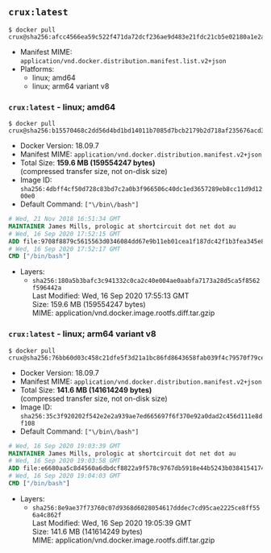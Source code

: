 ## `crux:latest`

```console
$ docker pull crux@sha256:afcc4566ea59c522f471da72dcf236ae9d483e21fdc21cb5e02180a1e2aa790d
```

-	Manifest MIME: `application/vnd.docker.distribution.manifest.list.v2+json`
-	Platforms:
	-	linux; amd64
	-	linux; arm64 variant v8

### `crux:latest` - linux; amd64

```console
$ docker pull crux@sha256:b15570468c2dd56d4bd1bd14011b7085d7bcb2179b2d718af235676acd38ddee
```

-	Docker Version: 18.09.7
-	Manifest MIME: `application/vnd.docker.distribution.manifest.v2+json`
-	Total Size: **159.6 MB (159554247 bytes)**  
	(compressed transfer size, not on-disk size)
-	Image ID: `sha256:4dbff4cf50d728c83bd7c2a0b3f966506c40dc1ed3657289eb8cc11d9d1200e0`
-	Default Command: `["\/bin\/bash"]`

```dockerfile
# Wed, 21 Nov 2018 16:51:34 GMT
MAINTAINER James Mills, prologic at shortcircuit dot net dot au
# Wed, 16 Sep 2020 17:52:15 GMT
ADD file:9708f8879c5615563d0346084dd67e9b11eb01cea1f187dc42f1b3fea345e8e3 in / 
# Wed, 16 Sep 2020 17:52:17 GMT
CMD ["/bin/bash"]
```

-	Layers:
	-	`sha256:180a5b3bafc3c941332c0ca2c40e004ae0aabfa7173a28d5ca5f8562f596442a`  
		Last Modified: Wed, 16 Sep 2020 17:55:13 GMT  
		Size: 159.6 MB (159554247 bytes)  
		MIME: application/vnd.docker.image.rootfs.diff.tar.gzip

### `crux:latest` - linux; arm64 variant v8

```console
$ docker pull crux@sha256:76bb60d03c458c21dfe5f3d21a1bc86fd8643658fab039f4c79570f79ce53acb
```

-	Docker Version: 18.09.7
-	Manifest MIME: `application/vnd.docker.distribution.manifest.v2+json`
-	Total Size: **141.6 MB (141614249 bytes)**  
	(compressed transfer size, not on-disk size)
-	Image ID: `sha256:35c3f920202f542e2e2a939ae7ed665697f6f370e92a0dad2c456d111e8df108`
-	Default Command: `["\/bin\/bash"]`

```dockerfile
# Wed, 16 Sep 2020 19:03:39 GMT
MAINTAINER James Mills, prologic at shortcircuit dot net dot au
# Wed, 16 Sep 2020 19:03:58 GMT
ADD file:e6680aa5c8d4560a6dbdcf8822a9f578c9767db5918e44b5243b0384154174f1 in / 
# Wed, 16 Sep 2020 19:04:03 GMT
CMD ["/bin/bash"]
```

-	Layers:
	-	`sha256:8e9ae37f73760c07d9368d6028054617dddec7cd95cae2225ce8ff556a4c862f`  
		Last Modified: Wed, 16 Sep 2020 19:05:39 GMT  
		Size: 141.6 MB (141614249 bytes)  
		MIME: application/vnd.docker.image.rootfs.diff.tar.gzip
